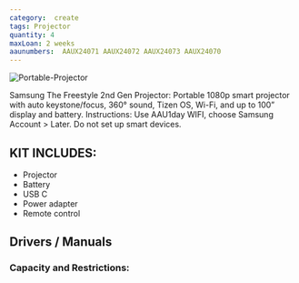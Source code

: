 ```yaml
---
category:  create
tags: Projector
quantity: 4
maxLoan: 2 weeks
aaunumbers:  AAUX24071 AAUX24072 AAUX24073 AAUX24070
---
```

![Portable-Projector](https://m.media-amazon.com/images/I/71u4IRKLTFL.jpg)

Samsung The Freestyle 2nd Gen Projector: Portable 1080p smart projector with auto keystone/focus, 360° sound, Tizen OS, Wi-Fi, and up to 100” display and battery. Instructions: Use AAU1day WIFI, choose Samsung Account > Later. Do not set up smart devices.
## KIT INCLUDES:
-  Projector 
-  Battery  
-  USB C  
-  Power adapter 
-  Remote control

## Drivers / Manuals
[]()



### Capacity and Restrictions:
